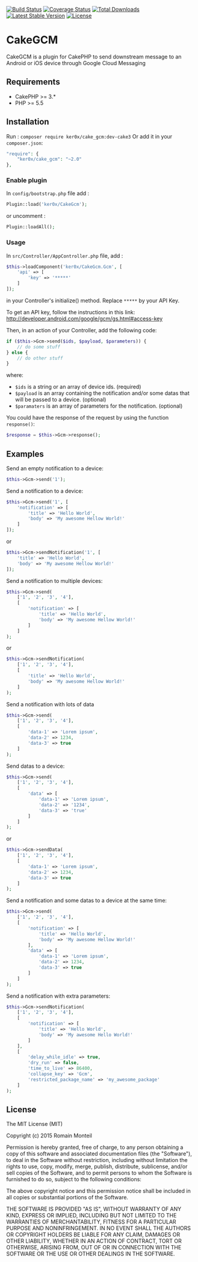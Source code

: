 [![Build Status](https://img.shields.io/travis/ker0x/CakeGCM.svg?style=flat-square)](https://travis-ci.org/ker0x/CakeGCM)
[![Coverage Status](https://img.shields.io/scrutinizer/g/filp/whoops.svg?style=flat-square)](https://scrutinizer-ci.com/g/ker0x/CakeGCM/?branch=cake3)
[![Total Downloads](https://img.shields.io/packagist/dt/ker0x/cake_gcm.svg?style=flat-square)](https://packagist.org/packages/ker0x/cake_gcm)
[![Latest Stable Version](https://img.shields.io/packagist/v/ker0x/cake_gcm.svg?style=flat-square)](https://packagist.org/packages/ker0x/cake_gcm)
[![License](https://img.shields.io/badge/license-MIT-brightgreen.svg?style=flat-square)](https://packagist.org/packages/ker0x/cake_gcm)

# CakeGCM

CakeGCM is a plugin for CakePHP to send downstream message to an Android or iOS device through Google Cloud Messaging

## Requirements

* CakePHP >= 3.*
* PHP >= 5.5

## Installation
Run : `composer require ker0x/cake_gcm:dev-cake3`
Or add it in your `composer.json`:
``` php
"require": {
    "ker0x/cake_gcm": "~2.0"
},
```

### Enable plugin
In `config/bootstrap.php` file add :
```php
Plugin::load('ker0x/CakeGcm');
```
or uncomment :
```php
Plugin::loadAll();
```
### Usage
In `src/Controller/AppController.php` file, add :
```php
$this->loadComponent('ker0x/CakeGcm.Gcm', [
    'api' => [
        'key' => '*****'
    ]
]);
```
in your Controller's initialize() method. Replace `*****` by your API Key.

To get an API key, follow the instructions in this link: http://developer.android.com/google/gcm/gs.html#access-key

Then, in an action of your Controller, add the following code:
```php
if ($this->Gcm->send($ids, $payload, $parameters)) {
    // do some stuff
} else {
    // do other stuff
}
```
where:

 * `$ids` is a string or an array of device ids. (required)
 * `$payload` is an array containing the notification and/or some datas that will be passed to a device. (optional)
 * `$paramaters` is an array of parameters for the notification. (optional)

You could have the response of the request by using the function `response()`:
```php
$response = $this->Gcm->response();
```
## Examples

Send an empty notification to a device:
```php
$this->Gcm->send('1');
```

Send a notification to a device:
```php
$this->Gcm->send('1', [
    'notification' => [
        'title' => 'Hello World',
        'body' => 'My awesome Hellow World!'
    ]
]);
```
or
```php
$this->Gcm->sendNotification('1', [
    'title' => 'Hello World',
    'body' => 'My awesome Hellow World!'
]);
```

Send a notification to multiple devices:
```php
$this->Gcm->send(
    ['1', '2', '3', '4'],
    [
        'notification' => [
            'title' => 'Hello World',
            'body' => 'My awesome Hellow World!'
        ]
    ]
);
```
or
```php
$this->Gcm->sendNotification(
    ['1', '2', '3', '4'],
    [
        'title' => 'Hello World',
        'body' => 'My awesome Hellow World!'
    ]
);
```

Send a notification with lots of data
```php
$this->Gcm->send(
    ['1', '2', '3', '4'],
    [
        'data-1' => 'Lorem ipsum',
        'data-2' => 1234,
        'data-3' => true
    ]
);
```

Send datas to a device:
```php
$this->Gcm->send(
    ['1', '2', '3', '4'],
    [
        'data' => [
            'data-1' => 'Lorem ipsum',
            'data-2' => '1234',
            'data-3' => 'true'
        ]
    ]
);
```
or
```php
$this->Gcm->sendData(
    ['1', '2', '3', '4'],
    [
        'data-1' => 'Lorem ipsum',
        'data-2' => 1234,
        'data-3' => true
    ]
);
```

Send a notification and some datas to a device at the same time:
```php
$this->Gcm->send(
    ['1', '2', '3', '4'],
    [
        'notification' => [
            'title' => 'Hello World',
            'body' => 'My awesome Hellow World!'
        ],
        'data' => [
            'data-1' => 'Lorem ipsum',
            'data-2' => 1234,
            'data-3' => true
        ]
    ]
);
```

Send a notification with extra parameters:
```php
$this->Gcm->sendNotification(
    ['1', '2', '3', '4'],
    [
        'notification' => [
            'title' => 'Hello World',
            'body' => 'My awesome Hello World!'
        ]
    ],
    [
        'delay_while_idle' => true,
        'dry_run' => false,
        'time_to_live' => 86400,
        'collapse_key' => 'Gcm',
        'restricted_package_name' => 'my_awesome_package'
    ]
);
```
## License

The MIT License (MIT)

Copyright (c) 2015 Romain Monteil

Permission is hereby granted, free of charge, to any person obtaining a copy
of this software and associated documentation files (the "Software"), to deal
in the Software without restriction, including without limitation the rights
to use, copy, modify, merge, publish, distribute, sublicense, and/or sell
copies of the Software, and to permit persons to whom the Software is
furnished to do so, subject to the following conditions:

The above copyright notice and this permission notice shall be included in all
copies or substantial portions of the Software.

THE SOFTWARE IS PROVIDED "AS IS", WITHOUT WARRANTY OF ANY KIND, EXPRESS OR
IMPLIED, INCLUDING BUT NOT LIMITED TO THE WARRANTIES OF MERCHANTABILITY,
FITNESS FOR A PARTICULAR PURPOSE AND NONINFRINGEMENT. IN NO EVENT SHALL THE
AUTHORS OR COPYRIGHT HOLDERS BE LIABLE FOR ANY CLAIM, DAMAGES OR OTHER
LIABILITY, WHETHER IN AN ACTION OF CONTRACT, TORT OR OTHERWISE, ARISING FROM,
OUT OF OR IN CONNECTION WITH THE SOFTWARE OR THE USE OR OTHER DEALINGS IN THE
SOFTWARE.
